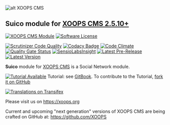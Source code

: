 ![alt XOOPS CMS](https://xoops.org/images/logoXoops4GithubRepository.png)
## Suico module for  [XOOPS CMS 2.5.10+](https://xoops.org)
[![XOOPS CMS Module](https://img.shields.io/badge/XOOPS%20CMS-Module-blue.svg)](https://xoops.org)
[![Software License](https://img.shields.io/badge/license-GPL-brightgreen.svg?style=flat)](LICENSE)

[![Scrutinizer Code Quality](https://img.shields.io/scrutinizer/g/XoopsModules25x/suico.svg?style=flat)](https://scrutinizer-ci.com/g/XoopsModules25x/suico/?branch=master)
[![Codacy Badge](https://api.codacy.com/project/badge/Grade/9b911a286e284d92809acb077b9da7fd)](https://www.codacy.com/app/mambax7/suico)
[![Code Climate](https://img.shields.io/codeclimate/github/mambax7/suico.svg?style=flat)](https://codeclimate.com/github/mambax7/suico)
[![Quality Gate Status](https://sonarcloud.io/api/project_badges/measure?project=mambax7_suico&metric=alert_status)](https://sonarcloud.io/dashboard?id=mambax7_suico)
[![SensioLabsInsight](https://insight.sensiolabs.com/projects/809fc531-0984-402e-9b7a-11e39b364260/mini.png)](https://insight.sensiolabs.com/projects/809fc531-0984-402e-9b7a-11e39b364260)
[![Latest Pre-Release](https://img.shields.io/github/tag/mambax7/suico.svg?style=flat)](https://github.com/mambax7/suico/tags/)
[![Latest Version](https://img.shields.io/github/release/mambax7/suico.svg?style=flat)](https://github.com/mambax7/suico/releases/)

**Suico** module for [XOOPS CMS](https://xoops.org) is a Social Network module.

[![Tutorial Available](https://xoops.org/images/tutorial-available-blue.svg)](https://app.gitbook.com/@xoops/s/suico-tutorial/) Tutorial: see [GitBook](https://app.gitbook.com/@xoops/s/suico-tutorial/).
To contribute to the Tutorial, [fork it on GitHub](https://github.com/XoopsDocs/suico-tutorial)

[![Translations on Transifex](https://xoops.org/images/translations-transifex-blue.svg)](https://www.transifex.com/xoops)

Please visit us on https://xoops.org

Current and upcoming "next generation" versions of XOOPS CMS are being crafted on GitHub at: https://github.com/XOOPS
